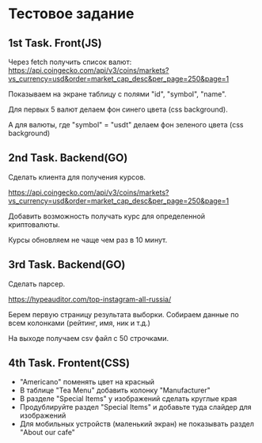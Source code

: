 # Тестовое задание

## 1st Task. Front(JS)

Через fetch получить список валют:
https://api.coingecko.com/api/v3/coins/markets?vs_currency=usd&order=market_cap_desc&per_page=250&page=1

Показываем на экране таблицу с полями "id", "symbol", "name".

Для первых 5 валют делаем фон синего цвета (css background).

А для валюты, где "symbol" = "usdt" делаем фон зеленого цвета (css background)

## 2nd Task. Backend(GO)

Сделать клиента для получения курсов.

https://api.coingecko.com/api/v3/coins/markets?vs_currency=usd&order=market_cap_desc&per_page=250&page=1

Добавить возможность получать курс для определенной криптовалюты.

Курсы обновляем не чаще чем раз в 10 минут.

## 3rd Task. Backend(GO)

Сделать парсер.

https://hypeauditor.com/top-instagram-all-russia/

Берем первую страницу результата выборки.
Собираем данные по всем колонками (рейтинг, имя, ник и т.д.)

На выходе получаем csv файл с 50 строчками.

## 4th Task. Frontent(CSS)

- "Americano" поменять цвет на красный
- В таблице "Tea Menu" добавить колонку "Manufacturer"
- В разделе "Special Items" у изображений сделать круглые края
- Продублируйте раздел "Special Items" и добавьте туда слайдер для изображений
- Для мобильных устройств (маленький экран) не показывать раздел "About our cafe"